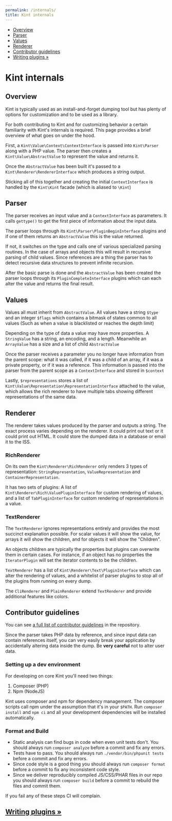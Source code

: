 ```yaml
---
permalink: /internals/
title: Kint internals
---
```


<div id="leftmenu" class="col-sm-4 col-md-3 hidden-xs">
<ul class="nav nav-list side-navigation" data-spy="affix" data-offset-top="{{ site.affix_offset }}">
    <li><a href="#overview">Overview</a></li>
    <li><a href="#parser">Parser</a></li>
    <li><a href="#value">Values</a></li>
    <li><a href="#renderer">Renderer</a></li>
    <li><a href="#guidelines">Contributor guidelines</a></li>
    <li><a href="{{ site.baseurl }}/writing-plugins/">Writing plugins &raquo;</a></li>
</ul>
</div>
<div class="col-sm-8 col-md-9" markdown="1">

# Kint internals

<section id="overview" markdown="1">

## Overview

Kint is typically used as an install-and-forget dumping tool but has plenty of options for customization and to be used as a library.

For both contributing to Kint and for customizing behavior a certain familiarity with Kint's internals is required. This page provides a brief overview of what goes on under the hood.

First, a `Kint\Value\Context\ContextInterface` is passed into `Kint\Parser` along with a PHP value. The parser then creates a `Kint\Value\AbstractValue` to represent the value and returns it.

Once the `AbstractValue` has been built it's passed to a `Kint\Renderer\RendererInterface` which produces a string output.

Sticking all of this together and creating the initial `ContextInterface` is handled by the `Kint\Kint` facade (which is aliased to `\Kint`)

</section>
<section id="parser" markdown="1">

## Parser

The parser receives an input value and a `ContextInterface` as parameters. It calls `gettype()` to get the first piece of information about the input data.

The parser loops through its `Kint\Parser\PluginBeginInterface` plugins and if one of them returns an `AbstractValue` this is the value returned.

If not, it switches on the type and calls one of various specialized parsing routines. In the case of arrays and objects this will result in recursive parsing of child values. Since references are a thing the parser has to detect recursive data structures to prevent infinite recursion.

After the basic parse is done and the `AbstractValue` has been created the parser loops through its `PluginCompleteInterface` plugins which can each alter the value and returns the final result.

</section>
<section id="value" markdown="1">

## Values

Values all must inherit from `AbstractValue`. All values have a string `$type` and an integer `$flags` which contains a bitmask of states common to all values (Such as when a value is blacklisted or reaches the depth limit)

Depending on the type of data a value may have more properties. A `StringValue` has a string, an encoding, and a length. Meanwhile an `ArrayValue` has a size and a list of child `AbstractValue`

Once the parser receives a parameter you no longer have information from the parent scope: what it was called, if it was a child of an array, if it was a private property, or if it was a reference. This information is passed into the parser from the parent scope as a `ContextInterface` and stored in `$context`

Lastly, `$representations` stores a list of `Kint\Value\Representation\RepresentationInterface` attached to the value, which allows the rich renderer to have multiple tabs showing different representations of the same data.

</section>
<section id="renderer" markdown="1">

## Renderer

The renderer takes values produced by the parser and outputs a string. The exact process varies depending on the renderer. It could print out text or it could print out HTML. It could store the dumped data in a database or email it to the ISS.

### RichRenderer

On its own the `Kint\Renderer\RichRenderer` only renders 3 types of representation: `StringRepresentation`, `ValueRepresentation` and `ContainerRepresentation`.

It has two sets of plugins: A list of `Kint\Renderer\Rich\ValuePluginInterface` for custom rendering of values, and a list of `TabPluginInterface` for custom rendering of representations in a value.

### TextRenderer

The `TextRenderer` ignores representations entirely and provides the most succinct explanation possible. For scalar values it will show the value, for arrays it will show the children, and for objects it will show the "Children".

An objects children are typically the properties but plugins can overwrite them in certain cases. For instance, if an object has no properties the `IteratorPlugin` will set the iterator contents to be the children.

`TextRenderer` has a list of `Kint\Renderer\Text\PluginInterface` which can alter the rendering of values, and a whitelist of parser plugins to stop all of the plugins from running on every dump.

The `CliRenderer` and `PlainRenderer` extend `TextRenderer` and provide additional features like colors.

</section>
<section id="guidelines" markdown="1">

## Contributor guidelines

You can see <a href="https://github.com/kint-php/kint/blob/master/CONTRIBUTING.md" target="_blank">a full list of contributor guidelines</a> in the repository.

Since the parser takes PHP data by reference, and since input data can contain references itself, you can very easily break your application by accidentally altering data inside the dump. Be **very careful** not to alter user data.

### Setting up a dev environment

For developing on core Kint you'll need two things:

1. Composer (PHP)
2. Npm (NodeJS)

Kint uses composer and npm for dependency management. The composer scripts call npm under the assumption that it's in your `$PATH`. Run `composer install` and `npm ci` and all your development dependencies will be installed automatically.

### Format and Build

* Static analysis can find bugs in code when even unit tests don't. You should always run `composer analyze` before a commit and fix any errors.
* Tests have to pass. You should always run `./vendor/bin/phpunit tests` before a commit and fix any errors.
* Since code style is a good thing you should always run `composer format` before a commit to fix any inconsistent code style.
* Since we deliver reproducibly compiled JS/CSS/PHAR files in our repo you should always run `composer build` before a commit to rebuild the files and commit them.

If you fail any of these steps CI will complain.

</section>

<h2><a href="{{ site.baseurl }}/writing-plugins/">Writing plugins &raquo;</a></h2>

</div>
